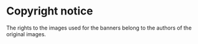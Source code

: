 # Copyright notice
The rights to the images used for the banners belong to the authors of the original images.  